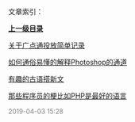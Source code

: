 文章索引：


**[上一级目录](/)**

[关于广点通投放简单记录](/其他/关于广点通投放简单记录.md)

[如何通俗易懂的解释Photoshop的通道](/其他/如何通俗易懂的解释Photoshop的通道.md)

[有趣的古语搭新文](/其他/有趣的古语搭新文.md)

[那些程序员的梗比如PHP是最好的语言](/其他/那些程序员的梗比如PHP是最好的语言.md)


<font size=2 color='grey'> 2019-04-03 15:28 </font>